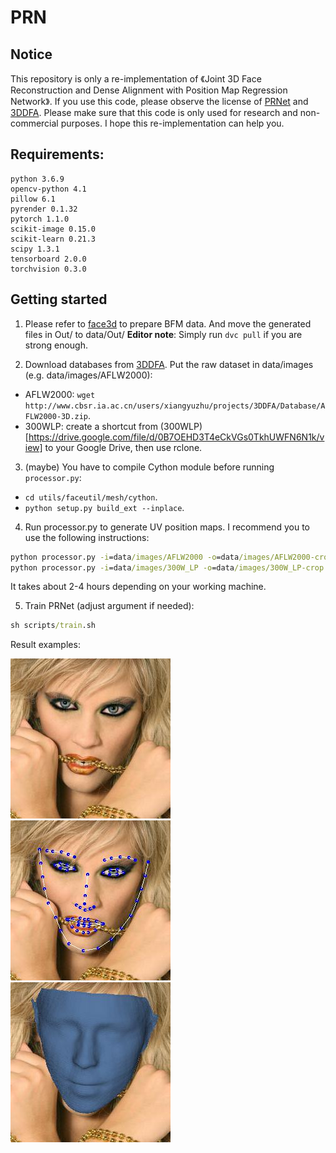 # PRN
## Notice
This repository is only a re-implementation of 《Joint 3D Face Reconstruction and Dense Alignment with Position Map Regression Network》.
If you use this code, please observe the license of [PRNet](https://github.com/YadiraF/PRNet) and [3DDFA](https://github.com/mmatl/pyrender).
Please make sure that this code is only used for research and non-commercial purposes.
I hope this re-implementation can help you.
## Requirements:
    python 3.6.9
    opencv-python 4.1
    pillow 6.1
    pyrender 0.1.32
    pytorch 1.1.0
    scikit-image 0.15.0
    scikit-learn 0.21.3
    scipy 1.3.1
    tensorboard 2.0.0
    torchvision 0.3.0
    
## Getting started
1. Please refer to [face3d](https://github.com/dd-dos/face3d/tree/master/examples/Data/BFM) to prepare BFM data. And move the generated files in Out/
 to data/Out/
**Editor note**: Simply run `dvc pull` if you are strong enough.

2. Download databases from [3DDFA](http://www.cbsr.ia.ac.cn/users/xiangyuzhu/projects/3DDFA/main.htm). Put the raw dataset in data/images (e.g. 
data/images/AFLW2000):
- AFLW2000: `wget http://www.cbsr.ia.ac.cn/users/xiangyuzhu/projects/3DDFA/Database/AFLW2000-3D.zip`.
- 300WLP: create a shortcut from (300WLP)[https://drive.google.com/file/d/0B7OEHD3T4eCkVGs0TkhUWFN6N1k/view] to your Google Drive, then use rclone.

3. (maybe) You have to compile Cython module before running `processor.py`: 
- `cd utils/faceutil/mesh/cython`.
- `python setup.py build_ext --inplace`.

4. Run processor.py to generate UV position maps. I recommend you to use the following instructions:
```cmd
python processor.py -i=data/images/AFLW2000 -o=data/images/AFLW2000-crop -f=True -v=True --isOldKpt=True
python processor.py -i=data/images/300W_LP -o=data/images/300W_LP-crop --thread=16

```
It takes about 2-4 hours depending on your working machine.

5. Train PRNet (adjust argument if needed):
```cmd
sh scripts/train.sh

```

Result examples:

![Alt text](docs/0_init.jpg "optional title")
![Alt text](docs/0_kpt.jpg "optional title")
![Alt text](docs/0_shape.jpg "optional title")